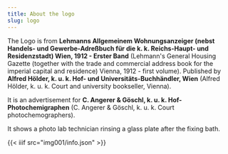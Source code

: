 ```yaml
---
title: About the logo
slug: logo
---
```

The Logo is from **Lehmanns Allgemeinem Wohnungsanzeiger (nebst Handels- und Gewerbe-Adreßbuch für die k. k. Reichs-Haupt- und Residenzstadt) Wien, 1912 - Erster Band** (Lehmann's General Housing Gazette (together with the trade and commercial address book for the imperial capital and residence) Vienna, 1912 - first volume). Published by **Alfred Hölder, k. u. k. Hof- und Universitäts-Buchhändler, Wien** (Alfred Hölder, k. u. k. Court and university bookseller, Vienna).

It is an advertisement for **C. Angerer & Göschl, k. u. k. Hof-Photochemigraphen** (C. Angerer & Göschl, k. u. k. Court photochemographers).

It shows a photo lab technician rinsing a glass plate after the fixing bath.

{{< iiif src="img001/info.json" >}}
